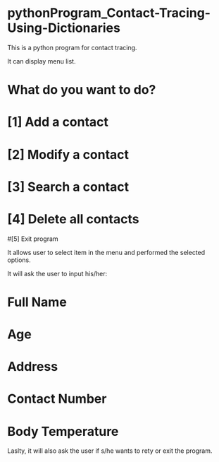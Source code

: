 # pythonProgram_Contact-Tracing-Using-Dictionaries

This is a python program for contact tracing. 

It can display menu list.
# What do you want to do?
# [1] Add a contact
# [2] Modify a contact
# [3] Search a contact
# [4] Delete all contacts
#[5] Exit program

It allows user to select item in the menu and performed the selected options.

It will ask the user to input his/her:
# Full Name
# Age
# Address
# Contact Number
# Body Temperature

Laslty, it will also ask the user if s/he wants to rety or exit the program.
